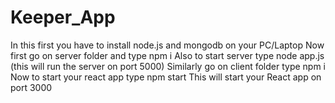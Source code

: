 # Keeper_App
In this first you have to install node.js and mongodb on your PC/Laptop
Now first go on server folder and type npm i
Also to start server type node app.js (this will run the server on port 5000)
Similarly go on  client folder type npm i
Now to start your react app type npm start
This will start your React app on port 3000
